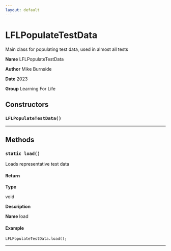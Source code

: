 ```yaml
---
layout: default
---
```

# LFLPopulateTestData

Main class for populating test data, used in almost all tests


**Name** LFLPopulateTestData


**Author** Mike Burnside


**Date** 2023


**Group** Learning For Life

## Constructors
### `LFLPopulateTestData()`
---
## Methods
### `static load()`

Loads representative test data

#### Return

**Type**

void

**Description**




**Name** load

#### Example
```apex
LFLPopulateTestData.load();
```


---
